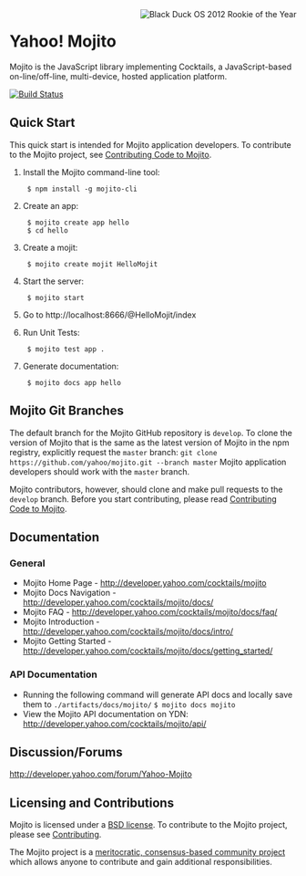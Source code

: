<img src="http://www.blackducksoftware.com/files/images/Rookie_2012-125.png" alt="Black Duck OS 2012 Rookie of the Year" align="right" vspace="-50" />

# Yahoo! Mojito

Mojito is the JavaScript library implementing Cocktails, a JavaScript-based
on-line/off-line, multi-device, hosted application platform.

[![Build Status](https://secure.travis-ci.org/yahoo/mojito.png?branch=develop)](http://travis-ci.org/yahoo/mojito)


## Quick Start 

This quick start is intended for Mojito application developers. To contribute to the Mojito project,
see [Contributing Code to Mojito](https://github.com/yahoo/mojito/wiki/Contributing-Code-to-Mojito).


1. Install the Mojito command-line tool:

        $ npm install -g mojito-cli

1. Create an app:

        $ mojito create app hello
        $ cd hello

1. Create a mojit:

        $ mojito create mojit HelloMojit

1. Start the server:

        $ mojito start

1. Go to http://localhost:8666/@HelloMojit/index

1. Run Unit Tests:

        $ mojito test app .

1. Generate documentation:

        $ mojito docs app hello
        
## Mojito Git Branches

The default branch for the Mojito GitHub repository is `develop`. To clone the version of Mojito that is the same as 
the latest version of Mojito in the npm registry, explicitly request the `master` branch: `git clone https://github.com/yahoo/mojito.git --branch master`
Mojito application developers should work with the `master` branch.

Mojito contributors, however, should clone and make pull requests to the `develop` branch. Before you
start contributing, please read [Contributing Code to Mojito](https://github.com/yahoo/mojito/wiki/Contributing-Code-to-Mojito).


## Documentation

### General

* Mojito Home Page - http://developer.yahoo.com/cocktails/mojito
* Mojito Docs Navigation - http://developer.yahoo.com/cocktails/mojito/docs/
* Mojito FAQ - http://developer.yahoo.com/cocktails/mojito/docs/faq/
* Mojito Introduction - http://developer.yahoo.com/cocktails/mojito/docs/intro/
* Mojito Getting Started - http://developer.yahoo.com/cocktails/mojito/docs/getting_started/


### API Documentation

* Running the following command will generate API docs and locally save them to `./artifacts/docs/mojito/`
    `$ mojito docs mojito`
* View the Mojito API documentation on YDN: http://developer.yahoo.com/cocktails/mojito/api/

## Discussion/Forums

http://developer.yahoo.com/forum/Yahoo-Mojito

## Licensing and Contributions

Mojito is licensed under a [BSD license](https://github.com/yahoo/mojito/blob/master/LICENSE.txt). To contribute to the Mojito project, please see [Contributing](https://github.com/yahoo/mojito/wiki/Contributing-Code-to-Mojito). 

The Mojito project is a [meritocratic, consensus-based community project](https://github.com/yahoo/mojito/wiki/Governance-Model) which allows anyone to contribute and gain additional responsibilities.
